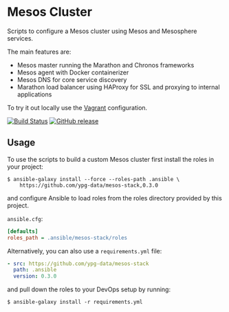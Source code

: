 # Mesos Cluster

Scripts to configure a Mesos cluster using Mesos and Mesosphere services.

The main features are:

 - Mesos master running the Marathon and Chronos frameworks
 - Mesos agent with Docker containerizer
 - Mesos DNS for core service discovery
 - Marathon load balancer using HAProxy for SSL and proxying to internal
   applications

To try it out locally use the [Vagrant](vagrant/README.md) configuration.

[![Build Status](https://travis-ci.org/ypg-data/mesos-stack.svg?branch=master)](https://travis-ci.org/ypg-data/mesos-stack)
[![GitHub release](https://img.shields.io/github/release/ypg-data/mesos-stack.svg)](https://github.com/ypg-data/mesos-stack/releases/latest)

## Usage

To use the scripts to build a custom Mesos cluster first install the roles in
your project:

    $ ansible-galaxy install --force --roles-path .ansible \
        https://github.com/ypg-data/mesos-stack,0.3.0

and configure Ansible to load roles from the roles directory provided by this
project.

`ansible.cfg`:
```ini
[defaults]
roles_path = .ansible/mesos-stack/roles
```

Alternatively, you can also use a `requirements.yml` file:

```yaml
- src: https://github.com/ypg-data/mesos-stack
  path: .ansible
  version: 0.3.0
```

and pull down the roles to your DevOps setup by running:

    $ ansible-galaxy install -r requirements.yml

